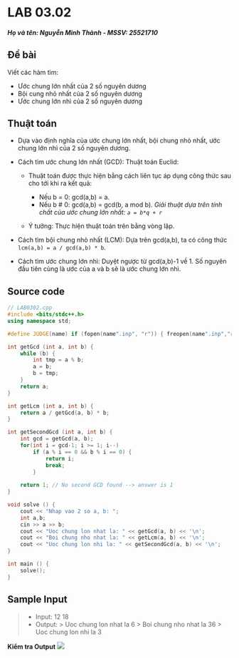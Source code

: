 # LAB 03.02
##### Họ và tên: Nguyễn Minh Thành - MSSV: 25521710

## Đề bài
Viết các hàm tìm:
- Ước chung lớn nhất của 2 số nguyên dương
- Bội cung nhỏ nhất của 2 số nguyên dương
- Ước chung lớn nhì của 2 số nguyên dương

## Thuật toán
- Dựa vào định nghĩa của ước chung lớn nhất, bội chung nhỏ nhất, ước chung lớn nhì của 2 số nguyên dương.

- Cách tìm ước chung lớn nhất (GCD): Thuật toán Euclid:

    - Thuật toán được thực hiện bằng cách liên tục áp dụng công thức sau cho tới khi ra kết quả:

        - Nếu b = 0: gcd(a,b) = a.
        - Nếu b # 0: gcd(a,b) = gcd(b, a mod b).
        *Giải thuật dựa trên tính chất của ước chung lớn nhất: `a = b*q + r`*

    - Ý tưởng: Thực hiện thuật toán trên bằng vòng lặp.

- Cách tìm bội chung nhỏ nhất (LCM): Dựa trên gcd(a,b), ta có công thức `lcm(a,b) = a / gcd(a,b) * b`.

- Cách tìm ước chung lớn nhì: Duyệt ngược từ gcd(a,b)-1 về 1. Số nguyên đầu tiên cùng là ước của a và b sẽ là ước chung lớn nhì.

## Source code
```c++
// LAB0302.cpp
#include <bits/stdc++.h>
using namespace std;

#define JUDGE(name) if (fopen(name".inp", "r")) { freopen(name".inp","r",stdin); freopen(name".out","w",stdout); }

int getGcd (int a, int b) {
    while (b) {
        int tmp = a % b;
        a = b;
        b = tmp;
    }
    return a;
}

int getLcm (int a, int b) {
    return a / getGcd(a, b) * b;
}

int getSecondGcd (int a, int b) {
    int gcd = getGcd(a, b);
    for(int i = gcd-1; i >= 1; i--) 
        if (a % i == 0 && b % i == 0) {
            return i;
            break;
        }
    
    return 1; // No second GCD found --> answer is 1
}

void solve () {
    cout << "Nhap vao 2 so a, b: ";
    int a,b;
    cin >> a >> b;
    cout << "Uoc chung lon nhat la: " << getGcd(a, b) << '\n';
    cout << "Boi chung nho nhat la: " << getLcm(a, b) << '\n';
    cout << "Uoc chung lon nhi la: " << getSecondGcd(a, b) << '\n';
}

int main () {
    solve();
}
```

## Sample Input
> - Input: 12 18
> - Output:
    > Uoc chung lon nhat la 6
    > Boi chung nho nhat la 36
    > Uoc chung lon nhi la 3

**Kiểm tra Output**
    ![](https://media.discordapp.net/attachments/961544480366931969/1433630225941659698/image.png?ex=690563b1&is=69041231&hm=f44fc1e7d8f6a79bc8121bda4391912fe5d758631c4539943b22124ca4b23a3d&=&format=webp&quality=lossless&width=919&height=190)